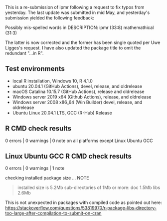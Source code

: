 This is a re-submission of ipmr following a request to fix typos from yesterday. The last update was submitted in mid May, and yesterday's submission yielded the following feedback:

   Possibly mis-spelled words in DESCRIPTION:
     ipmr (33:8)
     mathemathical (31:3)
     
The latter is now corrected and the former has been single quoted per Uwe Ligges's request. I have also updated the package title to omit the redundant "...in R".

## Test environments
* local R installation, Windows 10, R 4.1.0
* ubuntu 20.04.1 (GitHub Actions), devel, release, and oldrelease
* macOS Catalina 10.15.7 (GitHub Actions), release and oldrelease
* Windows server 2019 x64 (Github Actions), release, and oldrelease
* Windows server 2008 x86_64 (Win Builder) devel, release, and oldrelease
* Ubuntu Linux 20.04.1 LTS, GCC (R-Hub) Release


## R CMD check results

0 errors | 0 warnings | 0 note on all platforms except Linux Ubuntu GCC

## Linux Ubuntu GCC R CMD check results

0 errors | 0 warnings | 1 note

checking installed package size ... NOTE

> installed size is 5.2Mb
> sub-directories of 1Mb or more:
> doc 1.5Mb
> libs 2.6Mb

This is not unexpected in packages with compiled code as pointed out here: https://stackoverflow.com/questions/53819970/r-package-libs-directory-too-large-after-compilation-to-submit-on-cran
